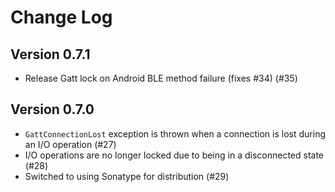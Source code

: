 # Change Log

## Version 0.7.1

- Release Gatt lock on Android BLE method failure (fixes #34) (#35)

## Version 0.7.0

- `GattConnectionLost` exception is thrown when a connection is lost during an I/O operation (#27)
- I/O operations are no longer locked due to being in a disconnected state (#28)
- Switched to using Sonatype for distribution (#29)
